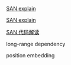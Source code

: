 [SAN explain](http://jalammar.github.io/illustrated-transformer/)

[SAN explain](https://zhuanlan.zhihu.com/p/48508221)

[SAN 代码解读](http://www.uml.org.cn/ai/201911074.asp)

long-range dependency

position embedding

